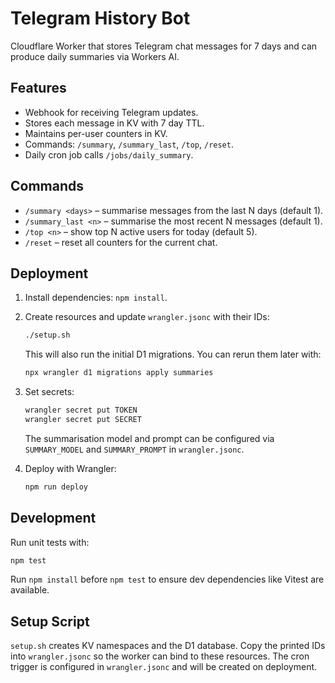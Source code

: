 # Telegram History Bot

Cloudflare Worker that stores Telegram chat messages for 7 days and can produce daily summaries via Workers AI.

## Features
- Webhook for receiving Telegram updates.
- Stores each message in KV with 7 day TTL.
- Maintains per-user counters in KV.
- Commands: `/summary`, `/summary_last`, `/top`, `/reset`.
- Daily cron job calls `/jobs/daily_summary`.

## Commands

- `/summary <days>` – summarise messages from the last N days (default 1).
- `/summary_last <n>` – summarise the most recent N messages (default 1).
- `/top <n>` – show top N active users for today (default 5).
- `/reset` – reset all counters for the current chat.

## Deployment
1. Install dependencies: `npm install`.

2. Create resources and update `wrangler.jsonc` with their IDs:
   ```bash
   ./setup.sh
   ```
   This will also run the initial D1 migrations. You can rerun them later with:
   ```bash
   npx wrangler d1 migrations apply summaries
   ```
3. Set secrets:
   ```bash
   wrangler secret put TOKEN
   wrangler secret put SECRET
   ```
   The summarisation model and prompt can be configured via `SUMMARY_MODEL` and
   `SUMMARY_PROMPT` in `wrangler.jsonc`.
4. Deploy with Wrangler:
   ```bash
   npm run deploy
   ```

## Development
Run unit tests with:
```bash
npm test
```
Run `npm install` before `npm test` to ensure dev dependencies like Vitest are available.

## Setup Script
`setup.sh` creates KV namespaces and the D1 database. Copy the printed IDs into
`wrangler.jsonc` so the worker can bind to these resources. The cron trigger is
configured in `wrangler.jsonc` and will be created on deployment.
